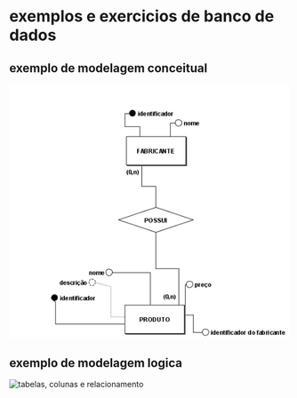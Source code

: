 # exemplos e exercicios de banco de dados
 

## exemplo de modelagem conceitual

![Entidades, atributos e relacionamento](modelagem-conceitual/modelagem-conceitual.png)

## exemplo de modelagem logica

![tabelas, colunas e relacionamento](modelagem-logica/modelagem-logica.png)
